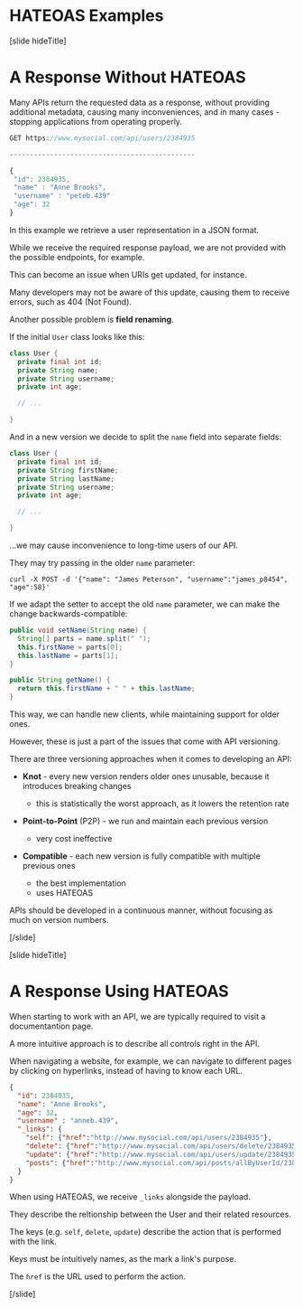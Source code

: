 # HATEOAS Examples

[slide hideTitle]

# A Response Without HATEOAS​

Many APIs return the requested data as a response, without providing additional metadata, causing many inconveniences, and in many cases - stopping applications from operating properly.

```js
GET https://www.mysocial.com/api/users/2384935

----------------------------------------------

{​
 "id": 2384935,​
 "name" : "Anne Brooks",​
 "username" : "peteb.439"
 "age": 32 ​
}​
```

In this example we retrieve a user representation in a JSON format.

While we receive the required response payload, we are not provided with the possible endpoints, for example.

This can become an issue when URIs get updated, for instance.

Many developers may not be aware of this update, causing them to receive errors, such as 404 (Not Found).

Another possible problem is **field renaming**.

If the initial `User` class looks like this:

```java
class User {
  private final int id;
  private String name;
  private String username;
  private int age;

  // ...

}
```

And in a new version we decide to split the `name` field into separate fields:

```java
class User {
  private final int id;
  private String firstName;
  private String lastName;
  private String username;
  private int age;

  // ...

}
```

...we may cause inconvenience to long-time users of our API.

They may try passing in the older `name` parameter:

```
curl -X POST -d '{"name": "James Peterson", "username":"james_p8454", "age":58}'
```

If we adapt the setter to accept the old `name` parameter, we can make the change backwards-compatible:

```java
public void setName(String name) { 
  String[] parts = name.split(" ");
  this.firstName = parts[0];
  this.lastName = parts[1];
}

public String getName() { 
  return this.firstName + " " + this.lastName;
}
```

This way, we can handle new clients, while maintaining support for older ones.

However, these is just a part of the issues that come with API versioning.

There are three versioning approaches when it comes to developing an API:

- **Knot** - every new version renders older ones unusable, because it introduces breaking changes
  * this is statistically the worst approach, as it lowers the retention rate

- **Point-to-Point** (P2P) - we run and maintain each previous version
  * very cost ineffective

- **Compatible** - each new version is fully compatible with multiple previous ones
  * the best implementation
  * uses HATEOAS

APIs should be developed in a continuous manner, without focusing as much on version numbers.

[/slide]

[slide hideTitle]

# A Response Using HATEOAS​

When starting to work with an API, we are typically required to visit a documentantion page.

A more intuitive approach is to describe all controls right in the API.

When navigating a website, for example, we can navigate to different pages by clicking on hyperlinks, instead of having to know each URL.

```json
{ 
  "id": 2384935, 
  "name": "Anne Brooks", 
  "age": 32, 
  "username" : "anneb.439",​
  "_links": { ​
    "self": {"href":"http://www.mysocial.com/api/users/2384935"},​
    "delete": {"href":"http://www.mysocial.com/api/users/delete/2384935"},​
    "update": {"href":"http://www.mysocial.com/api/users/update/2384935"},​
    "posts": {"href":"http://www.mysocial.com/api/posts/allByUserId/2384935"}​
  } ​
}​
```

When using HATEOAS, we receive `_links` alongside the payload.

They describe the reltionship between the User and their related resources.

The keys (e.g. `self`, `delete`, `update`) describe the action that is performed with the link.

Keys must be intuitively names, as the mark a link's purpose.

The `href` is the URL used to perform the action.

[/slide]